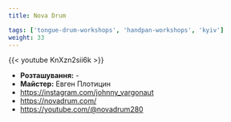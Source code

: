 ```yaml
---
title: Nova Drum

tags: ['tongue-drum-workshops', 'handpan-workshops', 'kyiv']
weight: 33
---
```

{{< youtube KnXzn2sii6k >}}

- **Розташування:** -
- **Майстер:** Евген Плотицин
- https://instagram.com/johnny_vargonaut
- https://novadrum.com/
- https://youtube.com/@novadrum280


